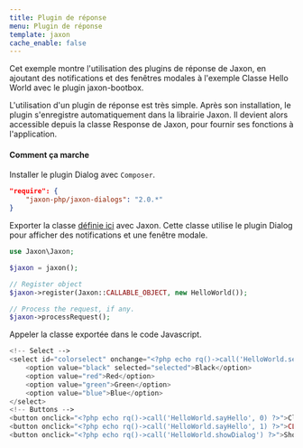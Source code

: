 ```yaml
---
title: Plugin de réponse
menu: Plugin de réponse
template: jaxon
cache_enable: false
---
```


Cet exemple montre l'utilisation des plugins de réponse de Jaxon, en ajoutant des notifications et des fenêtres modales à l'exemple Classe Hello World avec le plugin jaxon-bootbox.

L'utilisation d'un plugin de réponse est très simple. Après son installation, le plugin s'enregistre automatiquement dans la librairie Jaxon. Il devient alors accessible depuis la classe Response de Jaxon, pour fournir ses fonctions à l'application.

#### Comment ça marche

Installer le plugin Dialog avec `Composer`.

```json
"require": {
    "jaxon-php/jaxon-dialogs": "2.0.*"
}
```

Exporter la classe [définie ici](/examples/codes/plugin.html) avec Jaxon.
Cette classe utilise le plugin Dialog pour afficher des notifications et une fenêtre modale.

```php
use Jaxon\Jaxon;

$jaxon = jaxon();

// Register object
$jaxon->register(Jaxon::CALLABLE_OBJECT, new HelloWorld());

// Process the request, if any.
$jaxon->processRequest();
```

Appeler la classe exportée dans le code Javascript.

```php
<!-- Select -->
<select id="colorselect" onchange="<?php echo rq()->call('HelloWorld.setColor', rq()->select('colorselect')) ?>">
    <option value="black" selected="selected">Black</option>
    <option value="red">Red</option>
    <option value="green">Green</option>
    <option value="blue">Blue</option>
</select>
<!-- Buttons -->
<button onclick="<?php echo rq()->call('HelloWorld.sayHello', 0) ?>">Click Me</button>
<button onclick="<?php echo rq()->call('HelloWorld.sayHello', 1) ?>">CLICK ME</button>
<button onclick="<?php echo rq()->call('HelloWorld.showDialog') ?>">Show Dialog</button>
```
